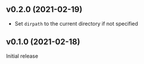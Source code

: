 v0.2.0 (2021-02-19)
-------------------
- Set `dirpath` to the current directory if not specified

v0.1.0 (2021-02-18)
-------------------
Initial release
